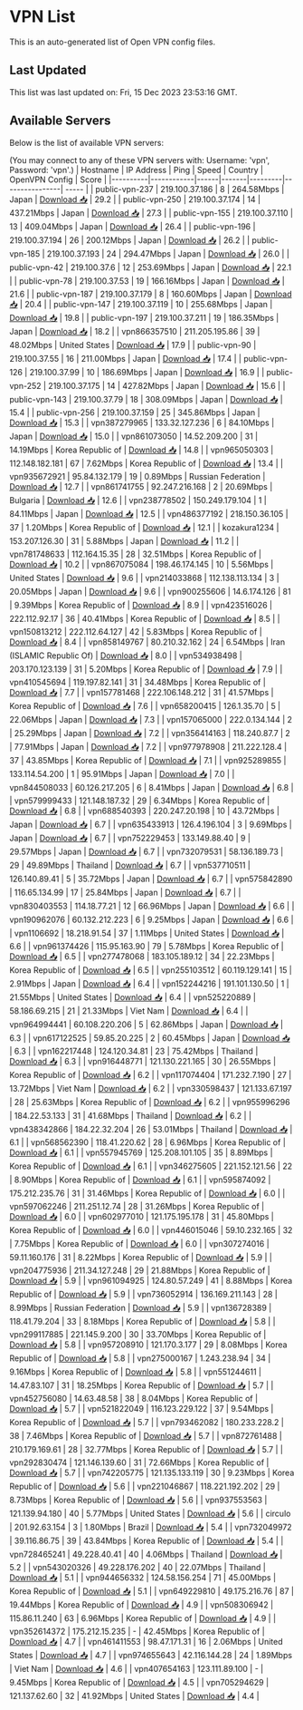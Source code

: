 # VPN List

This is an auto-generated list of Open VPN config files.

## Last Updated

This list was last updated on: Fri, 15 Dec 2023 23:53:16 GMT.

## Available Servers

Below is the list of available VPN servers:

(You may connect to any of these VPN servers with: Username: 'vpn', Password: 'vpn'.)
| Hostname | IP Address | Ping | Speed | Country | OpenVPN Config | Score |
|----------|------------|------|-------|---------|----------------| ----- |
| public-vpn-237 | 219.100.37.186 | 8 | 264.58Mbps | Japan | [Download 📥](./configs/server_0_JP.ovpn) | 29.2 |
| public-vpn-250 | 219.100.37.174 | 14 | 437.21Mbps | Japan | [Download 📥](./configs/server_1_JP.ovpn) | 27.3 |
| public-vpn-155 | 219.100.37.110 | 13 | 409.04Mbps | Japan | [Download 📥](./configs/server_2_JP.ovpn) | 26.4 |
| public-vpn-196 | 219.100.37.194 | 26 | 200.12Mbps | Japan | [Download 📥](./configs/server_3_JP.ovpn) | 26.2 |
| public-vpn-185 | 219.100.37.193 | 24 | 294.47Mbps | Japan | [Download 📥](./configs/server_4_JP.ovpn) | 26.0 |
| public-vpn-42 | 219.100.37.6 | 12 | 253.69Mbps | Japan | [Download 📥](./configs/server_5_JP.ovpn) | 22.1 |
| public-vpn-78 | 219.100.37.53 | 19 | 166.16Mbps | Japan | [Download 📥](./configs/server_6_JP.ovpn) | 21.6 |
| public-vpn-187 | 219.100.37.179 | 8 | 160.60Mbps | Japan | [Download 📥](./configs/server_7_JP.ovpn) | 20.4 |
| public-vpn-147 | 219.100.37.119 | 10 | 255.68Mbps | Japan | [Download 📥](./configs/server_8_JP.ovpn) | 19.8 |
| public-vpn-197 | 219.100.37.211 | 19 | 186.35Mbps | Japan | [Download 📥](./configs/server_9_JP.ovpn) | 18.2 |
| vpn866357510 | 211.205.195.86 | 39 | 48.02Mbps | United States | [Download 📥](./configs/server_10_US.ovpn) | 17.9 |
| public-vpn-90 | 219.100.37.55 | 16 | 211.00Mbps | Japan | [Download 📥](./configs/server_11_JP.ovpn) | 17.4 |
| public-vpn-126 | 219.100.37.99 | 10 | 186.69Mbps | Japan | [Download 📥](./configs/server_12_JP.ovpn) | 16.9 |
| public-vpn-252 | 219.100.37.175 | 14 | 427.82Mbps | Japan | [Download 📥](./configs/server_13_JP.ovpn) | 15.6 |
| public-vpn-143 | 219.100.37.79 | 18 | 308.09Mbps | Japan | [Download 📥](./configs/server_14_JP.ovpn) | 15.4 |
| public-vpn-256 | 219.100.37.159 | 25 | 345.86Mbps | Japan | [Download 📥](./configs/server_15_JP.ovpn) | 15.3 |
| vpn387279965 | 133.32.127.236 | 6 | 84.10Mbps | Japan | [Download 📥](./configs/server_16_JP.ovpn) | 15.0 |
| vpn861073050 | 14.52.209.200 | 31 | 14.19Mbps | Korea Republic of | [Download 📥](./configs/server_17_KR.ovpn) | 14.8 |
| vpn965050303 | 112.148.182.181 | 67 | 7.62Mbps | Korea Republic of | [Download 📥](./configs/server_18_KR.ovpn) | 13.4 |
| vpn935672921 | 95.84.132.179 | 19 | 0.89Mbps | Russian Federation | [Download 📥](./configs/server_19_RU.ovpn) | 12.7 |
| vpn861741755 | 92.247.216.168 | 2 | 20.69Mbps | Bulgaria | [Download 📥](./configs/server_20_BG.ovpn) | 12.6 |
| vpn238778502 | 150.249.179.104 | 1 | 84.11Mbps | Japan | [Download 📥](./configs/server_21_JP.ovpn) | 12.5 |
| vpn486377192 | 218.150.36.105 | 37 | 1.20Mbps | Korea Republic of | [Download 📥](./configs/server_22_KR.ovpn) | 12.1 |
| kozakura1234 | 153.207.126.30 | 31 | 5.88Mbps | Japan | [Download 📥](./configs/server_23_JP.ovpn) | 11.2 |
| vpn781748633 | 112.164.15.35 | 28 | 32.51Mbps | Korea Republic of | [Download 📥](./configs/server_24_KR.ovpn) | 10.2 |
| vpn867075084 | 198.46.174.145 | 10 | 5.56Mbps | United States | [Download 📥](./configs/server_25_US.ovpn) | 9.6 |
| vpn214033868 | 112.138.113.134 | 3 | 20.05Mbps | Japan | [Download 📥](./configs/server_26_JP.ovpn) | 9.6 |
| vpn900255606 | 14.6.174.126 | 81 | 9.39Mbps | Korea Republic of | [Download 📥](./configs/server_27_KR.ovpn) | 8.9 |
| vpn423516026 | 222.112.92.17 | 36 | 40.41Mbps | Korea Republic of | [Download 📥](./configs/server_28_KR.ovpn) | 8.5 |
| vpn150813212 | 222.112.64.127 | 42 | 5.83Mbps | Korea Republic of | [Download 📥](./configs/server_29_KR.ovpn) | 8.4 |
| vpn858149767 | 80.210.32.162 | 24 | 6.54Mbps | Iran (ISLAMIC Republic Of) | [Download 📥](./configs/server_30_IR.ovpn) | 8.0 |
| vpn534938498 | 203.170.123.139 | 31 | 5.20Mbps | Korea Republic of | [Download 📥](./configs/server_31_KR.ovpn) | 7.9 |
| vpn410545694 | 119.197.82.141 | 31 | 34.48Mbps | Korea Republic of | [Download 📥](./configs/server_32_KR.ovpn) | 7.7 |
| vpn157781468 | 222.106.148.212 | 31 | 41.57Mbps | Korea Republic of | [Download 📥](./configs/server_33_KR.ovpn) | 7.6 |
| vpn658200415 | 126.1.35.70 | 5 | 22.06Mbps | Japan | [Download 📥](./configs/server_34_JP.ovpn) | 7.3 |
| vpn157065000 | 222.0.134.144 | 2 | 25.29Mbps | Japan | [Download 📥](./configs/server_35_JP.ovpn) | 7.2 |
| vpn356414163 | 118.240.87.7 | 2 | 77.91Mbps | Japan | [Download 📥](./configs/server_36_JP.ovpn) | 7.2 |
| vpn977978908 | 211.222.128.4 | 37 | 43.85Mbps | Korea Republic of | [Download 📥](./configs/server_37_KR.ovpn) | 7.1 |
| vpn925289855 | 133.114.54.200 | 1 | 95.91Mbps | Japan | [Download 📥](./configs/server_38_JP.ovpn) | 7.0 |
| vpn844508033 | 60.126.217.205 | 6 | 8.41Mbps | Japan | [Download 📥](./configs/server_39_JP.ovpn) | 6.8 |
| vpn579999433 | 121.148.187.32 | 29 | 6.34Mbps | Korea Republic of | [Download 📥](./configs/server_40_KR.ovpn) | 6.8 |
| vpn688540393 | 220.247.20.198 | 10 | 43.72Mbps | Japan | [Download 📥](./configs/server_41_JP.ovpn) | 6.7 |
| vpn635433913 | 126.4.196.104 | 3 | 9.69Mbps | Japan | [Download 📥](./configs/server_42_JP.ovpn) | 6.7 |
| vpn752229453 | 133.149.88.40 | 9 | 29.57Mbps | Japan | [Download 📥](./configs/server_43_JP.ovpn) | 6.7 |
| vpn732079531 | 58.136.189.73 | 29 | 49.89Mbps | Thailand | [Download 📥](./configs/server_44_TH.ovpn) | 6.7 |
| vpn537710511 | 126.140.89.41 | 5 | 35.72Mbps | Japan | [Download 📥](./configs/server_45_JP.ovpn) | 6.7 |
| vpn575842890 | 116.65.134.99 | 17 | 25.84Mbps | Japan | [Download 📥](./configs/server_46_JP.ovpn) | 6.7 |
| vpn830403553 | 114.18.77.21 | 12 | 66.96Mbps | Japan | [Download 📥](./configs/server_47_JP.ovpn) | 6.6 |
| vpn190962076 | 60.132.212.223 | 6 | 9.25Mbps | Japan | [Download 📥](./configs/server_48_JP.ovpn) | 6.6 |
| vpn1106692 | 18.218.91.54 | 37 | 1.11Mbps | United States | [Download 📥](./configs/server_49_US.ovpn) | 6.6 |
| vpn961374426 | 115.95.163.90 | 79 | 5.78Mbps | Korea Republic of | [Download 📥](./configs/server_50_KR.ovpn) | 6.5 |
| vpn277478068 | 183.105.189.12 | 34 | 22.23Mbps | Korea Republic of | [Download 📥](./configs/server_51_KR.ovpn) | 6.5 |
| vpn255103512 | 60.119.129.141 | 15 | 2.91Mbps | Japan | [Download 📥](./configs/server_52_JP.ovpn) | 6.4 |
| vpn152244216 | 191.101.130.50 | 1 | 21.55Mbps | United States | [Download 📥](./configs/server_53_US.ovpn) | 6.4 |
| vpn525220889 | 58.186.69.215 | 21 | 21.33Mbps | Viet Nam | [Download 📥](./configs/server_54_VN.ovpn) | 6.4 |
| vpn964994441 | 60.108.220.206 | 5 | 62.86Mbps | Japan | [Download 📥](./configs/server_55_JP.ovpn) | 6.3 |
| vpn617122525 | 59.85.20.225 | 2 | 60.45Mbps | Japan | [Download 📥](./configs/server_56_JP.ovpn) | 6.3 |
| vpn162217448 | 124.120.34.81 | 23 | 75.42Mbps | Thailand | [Download 📥](./configs/server_57_TH.ovpn) | 6.3 |
| vpn916448771 | 121.130.221.165 | 30 | 26.55Mbps | Korea Republic of | [Download 📥](./configs/server_58_KR.ovpn) | 6.2 |
| vpn117074404 | 171.232.7.190 | 27 | 13.72Mbps | Viet Nam | [Download 📥](./configs/server_59_VN.ovpn) | 6.2 |
| vpn330598437 | 121.133.67.197 | 28 | 25.63Mbps | Korea Republic of | [Download 📥](./configs/server_60_KR.ovpn) | 6.2 |
| vpn955996296 | 184.22.53.133 | 31 | 41.68Mbps | Thailand | [Download 📥](./configs/server_61_TH.ovpn) | 6.2 |
| vpn438342866 | 184.22.32.204 | 26 | 53.01Mbps | Thailand | [Download 📥](./configs/server_62_TH.ovpn) | 6.1 |
| vpn568562390 | 118.41.220.62 | 28 | 6.96Mbps | Korea Republic of | [Download 📥](./configs/server_63_KR.ovpn) | 6.1 |
| vpn557945769 | 125.208.101.105 | 35 | 8.89Mbps | Korea Republic of | [Download 📥](./configs/server_64_KR.ovpn) | 6.1 |
| vpn346275605 | 221.152.121.56 | 22 | 8.90Mbps | Korea Republic of | [Download 📥](./configs/server_65_KR.ovpn) | 6.1 |
| vpn595874092 | 175.212.235.76 | 31 | 31.46Mbps | Korea Republic of | [Download 📥](./configs/server_66_KR.ovpn) | 6.0 |
| vpn597062246 | 211.251.12.74 | 28 | 31.26Mbps | Korea Republic of | [Download 📥](./configs/server_67_KR.ovpn) | 6.0 |
| vpn602977010 | 121.175.195.178 | 31 | 45.80Mbps | Korea Republic of | [Download 📥](./configs/server_68_KR.ovpn) | 6.0 |
| vpn446015046 | 59.10.232.165 | 32 | 7.75Mbps | Korea Republic of | [Download 📥](./configs/server_69_KR.ovpn) | 6.0 |
| vpn307274016 | 59.11.160.176 | 31 | 8.22Mbps | Korea Republic of | [Download 📥](./configs/server_70_KR.ovpn) | 5.9 |
| vpn204775936 | 211.34.127.248 | 29 | 21.88Mbps | Korea Republic of | [Download 📥](./configs/server_71_KR.ovpn) | 5.9 |
| vpn961094925 | 124.80.57.249 | 41 | 8.88Mbps | Korea Republic of | [Download 📥](./configs/server_72_KR.ovpn) | 5.9 |
| vpn736052914 | 136.169.211.143 | 28 | 8.99Mbps | Russian Federation | [Download 📥](./configs/server_73_RU.ovpn) | 5.9 |
| vpn136728389 | 118.41.79.204 | 33 | 8.18Mbps | Korea Republic of | [Download 📥](./configs/server_74_KR.ovpn) | 5.8 |
| vpn299117885 | 221.145.9.200 | 30 | 33.70Mbps | Korea Republic of | [Download 📥](./configs/server_75_KR.ovpn) | 5.8 |
| vpn957208910 | 121.170.3.177 | 29 | 8.08Mbps | Korea Republic of | [Download 📥](./configs/server_76_KR.ovpn) | 5.8 |
| vpn275000167 | 1.243.238.94 | 34 | 9.16Mbps | Korea Republic of | [Download 📥](./configs/server_77_KR.ovpn) | 5.8 |
| vpn551244611 | 14.47.83.107 | 31 | 18.25Mbps | Korea Republic of | [Download 📥](./configs/server_78_KR.ovpn) | 5.7 |
| vpn452756080 | 14.63.48.58 | 38 | 8.04Mbps | Korea Republic of | [Download 📥](./configs/server_79_KR.ovpn) | 5.7 |
| vpn521822049 | 116.123.229.122 | 37 | 9.54Mbps | Korea Republic of | [Download 📥](./configs/server_80_KR.ovpn) | 5.7 |
| vpn793462082 | 180.233.228.2 | 38 | 7.46Mbps | Korea Republic of | [Download 📥](./configs/server_81_KR.ovpn) | 5.7 |
| vpn872761488 | 210.179.169.61 | 28 | 32.77Mbps | Korea Republic of | [Download 📥](./configs/server_82_KR.ovpn) | 5.7 |
| vpn292830474 | 121.146.139.60 | 31 | 72.66Mbps | Korea Republic of | [Download 📥](./configs/server_83_KR.ovpn) | 5.7 |
| vpn742205775 | 121.135.133.119 | 30 | 9.23Mbps | Korea Republic of | [Download 📥](./configs/server_84_KR.ovpn) | 5.6 |
| vpn221046867 | 118.221.192.202 | 29 | 8.73Mbps | Korea Republic of | [Download 📥](./configs/server_85_KR.ovpn) | 5.6 |
| vpn937553563 | 121.139.94.180 | 40 | 5.77Mbps | United States | [Download 📥](./configs/server_86_US.ovpn) | 5.6 |
| circulo | 201.92.63.154 | 3 | 1.80Mbps | Brazil | [Download 📥](./configs/server_87_BR.ovpn) | 5.4 |
| vpn732049972 | 39.116.86.75 | 39 | 43.84Mbps | Korea Republic of | [Download 📥](./configs/server_88_KR.ovpn) | 5.4 |
| vpn728465241 | 49.228.40.41 | 40 | 4.06Mbps | Thailand | [Download 📥](./configs/server_89_TH.ovpn) | 5.2 |
| vpn543020326 | 49.228.176.202 | 40 | 22.07Mbps | Thailand | [Download 📥](./configs/server_90_TH.ovpn) | 5.1 |
| vpn944656332 | 124.58.156.254 | 71 | 45.00Mbps | Korea Republic of | [Download 📥](./configs/server_91_KR.ovpn) | 5.1 |
| vpn649229810 | 49.175.216.76 | 87 | 19.44Mbps | Korea Republic of | [Download 📥](./configs/server_92_KR.ovpn) | 4.9 |
| vpn508306942 | 115.86.11.240 | 63 | 6.96Mbps | Korea Republic of | [Download 📥](./configs/server_93_KR.ovpn) | 4.9 |
| vpn352614372 | 175.212.15.235 | - | 42.45Mbps | Korea Republic of | [Download 📥](./configs/server_94_KR.ovpn) | 4.7 |
| vpn461411553 | 98.47.171.31 | 16 | 2.06Mbps | United States | [Download 📥](./configs/server_95_US.ovpn) | 4.7 |
| vpn974655643 | 42.116.144.28 | 24 | 1.89Mbps | Viet Nam | [Download 📥](./configs/server_96_VN.ovpn) | 4.6 |
| vpn407654163 | 123.111.89.100 | - | 9.45Mbps | Korea Republic of | [Download 📥](./configs/server_97_KR.ovpn) | 4.5 |
| vpn705294629 | 121.137.62.60 | 32 | 41.92Mbps | United States | [Download 📥](./configs/server_98_US.ovpn) | 4.4 |
